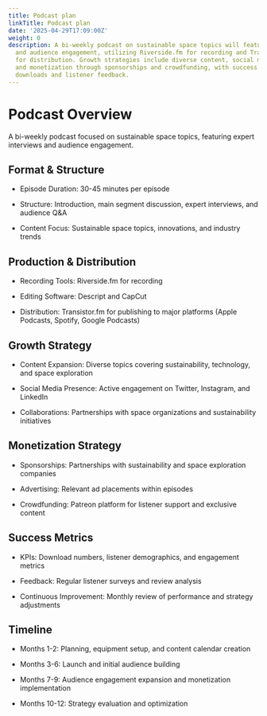 ```yaml
---
title: Podcast plan
linkTitle: Podcast plan
date: '2025-04-29T17:09:00Z'
weight: 0
description: A bi-weekly podcast on sustainable space topics will feature expert interviews
  and audience engagement, utilizing Riverside.fm for recording and Transistor.fm
  for distribution. Growth strategies include diverse content, social media engagement,
  and monetization through sponsorships and crowdfunding, with success measured by
  downloads and listener feedback.
---
```



# Podcast Overview

A bi-weekly podcast focused on sustainable space topics, featuring expert interviews and audience engagement.

## Format & Structure

- Episode Duration: 30-45 minutes per episode

- Structure: Introduction, main segment discussion, expert interviews, and audience Q&A

- Content Focus: Sustainable space topics, innovations, and industry trends

## Production & Distribution

- Recording Tools: Riverside.fm for recording

- Editing Software: Descript and CapCut

- Distribution: Transistor.fm for publishing to major platforms (Apple Podcasts, Spotify, Google Podcasts)

## Growth Strategy

- Content Expansion: Diverse topics covering sustainability, technology, and space exploration

- Social Media Presence: Active engagement on Twitter, Instagram, and LinkedIn

- Collaborations: Partnerships with space organizations and sustainability initiatives

## Monetization Strategy

- Sponsorships: Partnerships with sustainability and space exploration companies

- Advertising: Relevant ad placements within episodes

- Crowdfunding: Patreon platform for listener support and exclusive content

## Success Metrics

- KPIs: Download numbers, listener demographics, and engagement metrics

- Feedback: Regular listener surveys and review analysis

- Continuous Improvement: Monthly review of performance and strategy adjustments

## Timeline

- Months 1-2: Planning, equipment setup, and content calendar creation

- Months 3-6: Launch and initial audience building

- Months 7-9: Audience engagement expansion and monetization implementation

- Months 10-12: Strategy evaluation and optimization